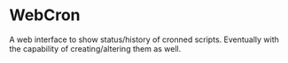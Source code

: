 WebCron
=======

A web interface to show status/history of cronned scripts. Eventually with the capability of creating/altering them as well.

